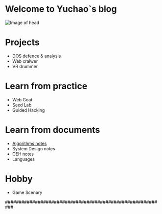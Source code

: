# Welcome to Yuchao\`s blog
![Image of head](https://github.com/YuchaoZheng88/YuchaoZheng88.github.io/blob/main/resources/head.png?raw=true)

# Projects
  - DOS defence & analysis
  - Web cralwer 
  - VR drummer

# Learn from practice
  - Web Goat
  - Seed Lab
  - Guided Hacking

# Learn from documents
  - [Algorithms notes](Algorithms/0.md)
  - System Design notes
  - CEH notes
  - Languages

# Hobby
  - Game Scenary

###########################################################
